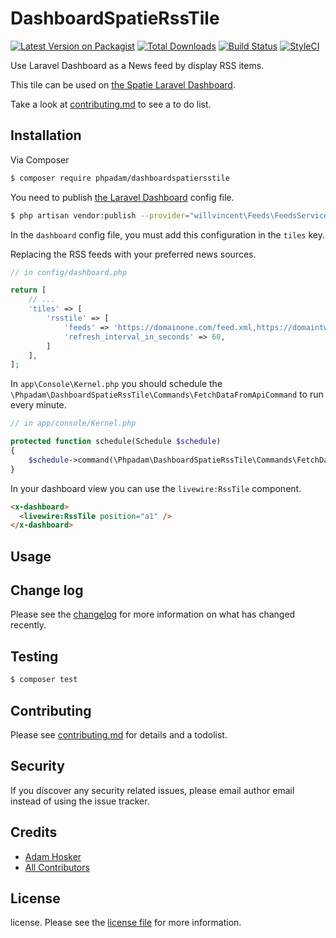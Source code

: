 # DashboardSpatieRssTile

[![Latest Version on Packagist][ico-version]][link-packagist]
[![Total Downloads][ico-downloads]][link-downloads]
[![Build Status][ico-travis]][link-travis]
[![StyleCI][ico-styleci]][link-styleci]

Use Laravel Dashboard as a News feed by display RSS items.

This tile can be used on [the Spatie Laravel Dashboard](https://docs.spatie.be/laravel-dashboard).

Take a look at [contributing.md](contributing.md) to see a to do list.

## Installation

Via Composer

``` bash
$ composer require phpadam/dashboardspatiersstile
```

You need to publish [the Laravel Dashboard](https://docs.spatie.be/laravel-dashboard) config file.

``` bash
$ php artisan vendor:publish --provider="willvincent\Feeds\FeedsServiceProvider"
```

In the `dashboard` config file, you must add this configuration in the `tiles` key.

Replacing the RSS feeds with your preferred news sources.

```php
// in config/dashboard.php

return [
    // ...
    'tiles' => [
        'rsstile' => [
            'feeds' => 'https://domainone.com/feed.xml,https://domaintwo.com/feed.xml',
            'refresh_interval_in_seconds' => 60,
        ]
    ],
];
```

In `app\Console\Kernel.php` you should schedule the `\Phpadam\DashboardSpatieRssTile\Commands\FetchDataFromApiCommand` to run every minute.

```php
// in app/console/Kernel.php

protected function schedule(Schedule $schedule)
{
    $schedule->command(\Phpadam\DashboardSpatieRssTile\Commands\FetchDataFromApiCommand::class)->everyMinute();
}
```


In your dashboard view you can use the `livewire:RssTile` component.

```html
<x-dashboard>
  <livewire:RssTile position="a1" />
</x-dashboard>
```

## Usage

## Change log

Please see the [changelog](changelog.md) for more information on what has changed recently.

## Testing

``` bash
$ composer test
```

## Contributing

Please see [contributing.md](contributing.md) for details and a todolist.

## Security

If you discover any security related issues, please email author email instead of using the issue tracker.

## Credits

- [Adam Hosker][link-author]
- [All Contributors][link-contributors]

## License

license. Please see the [license file](license.md) for more information.

[ico-version]: https://img.shields.io/packagist/v/phpadam/dashboardspatiersstile.svg?style=flat-square
[ico-downloads]: https://img.shields.io/packagist/dt/phpadam/dashboardspatiersstile.svg?style=flat-square
[ico-travis]: https://img.shields.io/travis/phpadam/dashboardspatiersstile/master.svg?style=flat-square
[ico-styleci]: https://styleci.io/repos/12345678/shield

[link-packagist]: https://packagist.org/packages/phpadam/dashboardspatiersstile
[link-downloads]: https://packagist.org/packages/phpadam/dashboardspatiersstile
[link-travis]: https://travis-ci.org/phpadam/dashboardspatiersstile
[link-styleci]: https://styleci.io/repos/12345678
[link-author]: https://github.com/phpadam
[link-contributors]: ../../contributors
